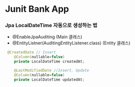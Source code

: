 # Junit Bank App

### Jpa LocalDateTime 자동으로 생성하는 법
- @EnableJpaAuditing (Main 클래스)
- @EntityListner(AuditingEntityListener.class) (Entity 클래스)
```java
 @CreatedDate // Insert
    @Column(nullable=false)
    private LocalDateTime createdAt;

    @LastModifiedDate //Insert, Update
    @Column(nullable=false)
    private LocalDateTime updatedAt;
```